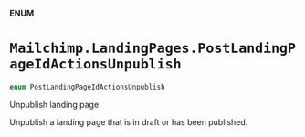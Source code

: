 **ENUM**

# `Mailchimp.LandingPages.PostLandingPageIdActionsUnpublish`

```swift
enum PostLandingPageIdActionsUnpublish
```

Unpublish landing page

Unpublish a landing page that is in draft or has been published.
